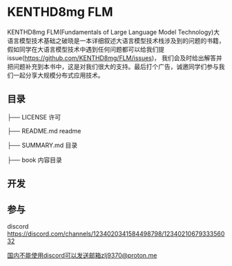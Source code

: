 # KENTHD8mg FLM
KENTHD8mg FLM(Fundamentals of Large Language Model Technology)大语言模型技术基础之破晓是一本详细叙述大语言模型技术栈涉及到的问题的书籍，假如同学在大语言模型技术中遇到任何问题都可以给我们提issue(https://github.com/KENTHD8mg/FLM/issues)， 我们会及时给出解答并把问题补充到本书中，这是对我们很大的支持。最后打个广告，诚邀同学们参与我们一起分享大规模分布式应用技术。
## 目录
├── LICENSE 许可

├── README.md readme

├── SUMMARY.md 目录

├── book 内容目录
## 开发
## 参与
discord https://discord.com/channels/1234020341584498798/1234021067933356032

国内不能使用discord可以发送邮箱zlj9370@proton.me